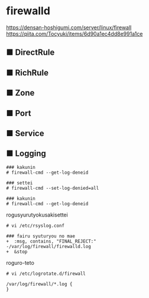 # firewalld
https://densan-hoshigumi.com/server/linux/firewall  
https://qiita.com/Tocyuki/items/6d90a1ec4dd8e991a1ce
## ■ DirectRule
## ■ RichRule
## ■ Zone
## ■ Port
## ■ Service
## ■ Logging
```
### kakunin
# firewall-cmd --get-log-deneid

### settei
# firewall-cmd --set-log-denied=all

### kakunin
# firewall-cmd --get-log-deneid
```
rogusyurutyokusakisettei
```
# vi /etc/rsyslog.conf
```
```
### fairu syuturyou no mae
+  :msg, contains, "FINAL_REJECT:"         -/var/log/firewall/firewalld.log
+  &stop
```
roguro-teto
```
# vi /etc/logrotate.d/firewall
```
```
/var/log/firewall/*.log {
}
```
